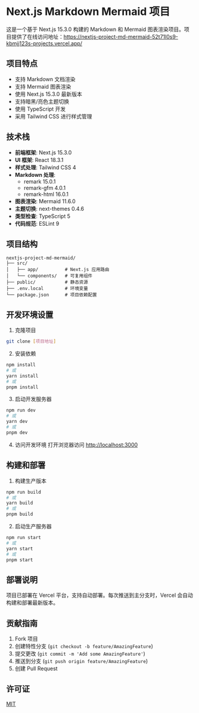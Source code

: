 # Next.js Markdown Mermaid 项目

这是一个基于 Next.js 15.3.0 构建的 Markdown 和 Mermaid 图表渲染项目。项目提供了在线访问地址：https://nextjs-project-md-mermaid-52t71l0s9-kbmjj123s-projects.vercel.app/

## 项目特点

- 支持 Markdown 文档渲染
- 支持 Mermaid 图表渲染
- 使用 Next.js 15.3.0 最新版本
- 支持暗黑/亮色主题切换
- 使用 TypeScript 开发
- 采用 Tailwind CSS 进行样式管理

## 技术栈

- **前端框架**: Next.js 15.3.0
- **UI 框架**: React 18.3.1
- **样式处理**: Tailwind CSS 4
- **Markdown 处理**: 
  - remark 15.0.1
  - remark-gfm 4.0.1
  - remark-html 16.0.1
- **图表渲染**: Mermaid 11.6.0
- **主题切换**: next-themes 0.4.6
- **类型检查**: TypeScript 5
- **代码规范**: ESLint 9

## 项目结构

```
nextjs-project-md-mermaid/
├── src/
│   ├── app/          # Next.js 应用路由
│   └── components/   # 可复用组件
├── public/           # 静态资源
├── .env.local        # 环境变量
└── package.json      # 项目依赖配置
```

## 开发环境设置

1. 克隆项目
```bash
git clone [项目地址]
```

2. 安装依赖
```bash
npm install
# 或
yarn install
# 或
pnpm install
```

3. 启动开发服务器
```bash
npm run dev
# 或
yarn dev
# 或
pnpm dev
```

4. 访问开发环境
打开浏览器访问 [http://localhost:3000](http://localhost:3000)

## 构建和部署

1. 构建生产版本
```bash
npm run build
# 或
yarn build
# 或
pnpm build
```

2. 启动生产服务器
```bash
npm run start
# 或
yarn start
# 或
pnpm start
```

## 部署说明

项目已部署在 Vercel 平台，支持自动部署。每次推送到主分支时，Vercel 会自动构建和部署最新版本。

## 贡献指南

1. Fork 项目
2. 创建特性分支 (`git checkout -b feature/AmazingFeature`)
3. 提交更改 (`git commit -m 'Add some AmazingFeature'`)
4. 推送到分支 (`git push origin feature/AmazingFeature`)
5. 创建 Pull Request

## 许可证

[MIT](LICENSE)
